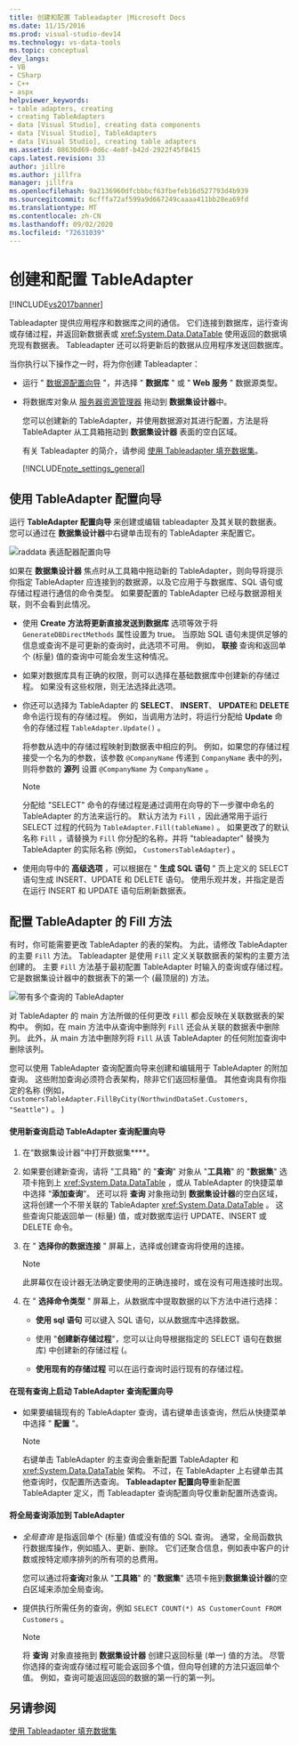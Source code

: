 ```yaml
---
title: 创建和配置 Tableadapter |Microsoft Docs
ms.date: 11/15/2016
ms.prod: visual-studio-dev14
ms.technology: vs-data-tools
ms.topic: conceptual
dev_langs:
- VB
- CSharp
- C++
- aspx
helpviewer_keywords:
- table adapters, creating
- creating TableAdapters
- data [Visual Studio], creating data components
- data [Visual Studio], TableAdapters
- data [Visual Studio], creating table adapters
ms.assetid: 08630d69-0d6c-4e8f-b42d-2922f45f8415
caps.latest.revision: 33
author: jillre
ms.author: jillfra
manager: jillfra
ms.openlocfilehash: 9a2136960dfcbbbcf63fbefeb16d527793d4b939
ms.sourcegitcommit: 6cfffa72af599a9d667249caaaa411bb28ea69fd
ms.translationtype: MT
ms.contentlocale: zh-CN
ms.lasthandoff: 09/02/2020
ms.locfileid: "72631039"
---
```

# <a name="create-and-configure-tableadapters"></a>创建和配置 TableAdapter
[!INCLUDE[vs2017banner](../includes/vs2017banner.md)]

Tableadapter 提供应用程序和数据库之间的通信。 它们连接到数据库，运行查询或存储过程，并返回新数据表或 <xref:System.Data.DataTable> 使用返回的数据填充现有数据表。 Tableadapter 还可以将更新后的数据从应用程序发送回数据库。

 当你执行以下操作之一时，将为你创建 Tableadapter：

- 运行 " [数据源配置向导](https://msdn.microsoft.com/library/c4df7de5-5da0-4064-940c-761dd6d9e28f) "，并选择 " **数据库** " 或 " **Web 服务** " 数据源类型。

- 将数据库对象从 [服务器资源管理器](https://msdn.microsoft.com/library/4ea29b3b-bbb2-45e4-9082-eaf635c41c4d) 拖动到 **数据集设计器**中。

  您可以创建新的 TableAdapter，并使用数据源对其进行配置，方法是将 TableAdapter 从工具箱拖动到 **数据集设计器** 表面的空白区域。

  有关 Tableadapter 的简介，请参阅 [使用 Tableadapter 填充数据集](../data-tools/fill-datasets-by-using-tableadapters.md)。

  [!INCLUDE[note_settings_general](../includes/note-settings-general-md.md)]

## <a name="use-the-tableadapter-configuration-wizard"></a>使用 TableAdapter 配置向导
 运行 **TableAdapter 配置向导** 来创建或编辑 tableadapter 及其关联的数据表。 您可以通过在 **数据集设计器**中右键单击现有的 TableAdapter 来配置它。

 ![raddata 表适配器配置向导](../data-tools/media/raddata-table-adapter-configuration-wizard.png "raddata 表适配器配置向导")

 如果在 **数据集设计器** 焦点时从工具箱中拖动新的 TableAdapter，则向导将提示你指定 TableAdapter 应连接到的数据源，以及它应用于与数据库、SQL 语句或存储过程进行通信的命令类型。 如果要配置的 TableAdapter 已经与数据源相关联，则不会看到此情况。

- 使用 **Create 方法将更新直接发送到数据库** 选项等效于将 `GenerateDBDirectMethods` 属性设置为 true。 当原始 SQL 语句未提供足够的信息或查询不是可更新的查询时，此选项不可用。 例如， **联接** 查询和返回单个 (标量) 值的查询中可能会发生这种情况。

- 如果对数据库具有正确的权限，则可以选择在基础数据库中创建新的存储过程。 如果没有这些权限，则无法选择此选项。

- 你还可以选择为 TableAdapter 的 **SELECT**、 **INSERT**、 **UPDATE**和 **DELETE** 命令运行现有的存储过程。 例如，当调用方法时，将运行分配给 **Update** 命令的存储过程 `TableAdapter.Update()` 。

     将参数从选中的存储过程映射到数据表中相应的列。 例如，如果您的存储过程接受一个名为的参数，该参数 `@CompanyName` 传递到 `CompanyName` 表中的列，则将参数的 **源列** 设置 `@CompanyName` 为 `CompanyName` 。

    > [!NOTE]
    > 分配给 "SELECT" 命令的存储过程是通过调用在向导的下一步骤中命名的 TableAdapter 的方法来运行的。 默认方法为 `Fill` ，因此通常用于运行 SELECT 过程的代码为 `TableAdapter.Fill(tableName)` 。 如果更改了的默认名称 `Fill` ，请替换为 `Fill` 你分配的名称，并将 "tableadapter" 替换为 TableAdapter 的实际名称 (例如， `CustomersTableAdapter`) 。

- 使用向导中的 **高级选项** ，可以根据在 " **生成 SQL 语句** " 页上定义的 SELECT 语句生成 INSERT、UPDATE 和 DELETE 语句。 使用乐观并发，并指定是否在运行 INSERT 和 UPDATE 语句后刷新数据表。

## <a name="configure-a-tableadapters-fill-method"></a>配置 TableAdapter 的 Fill 方法
 有时，你可能需要更改 TableAdapter 的表的架构。 为此，请修改 TableAdapter 的主要 `Fill` 方法。 Tableadapter 是使用 `Fill` 定义关联数据表的架构的主要方法创建的。 主要 `Fill` 方法基于最初配置 TableAdapter 时输入的查询或存储过程。 它是数据集设计器中的数据表下的第一个 (最顶层的) 方法。

 ![带有多个查询的 TableAdapter](../data-tools/media/tableadapter.gif "TableAdapter")

 对 TableAdapter 的 main 方法所做的任何更改 `Fill` 都会反映在关联数据表的架构中。 例如，在 main 方法中从查询中删除列 `Fill` 还会从关联的数据表中删除列。 此外，从 main 方法中删除列将 `Fill` 从该 TableAdapter 的任何附加查询中删除该列。

 您可以使用 TableAdapter 查询配置向导来创建和编辑用于 TableAdapter 的附加查询。 这些附加查询必须符合表架构，除非它们返回标量值。  其他查询具有你指定的名称 (例如， `CustomersTableAdapter.FillByCity(NorthwindDataSet.Customers, "Seattle")` 。 ) 

#### <a name="to-start-the-tableadapter-query-configuration-wizard-with-a-new-query"></a>使用新查询启动 TableAdapter 查询配置向导

1. 在“数据集设计器”中打开数据集****。

2. 如果要创建新查询，请将 "工具箱" 的 "**查询**" 对象从 "**工具箱**" 的 "**数据集**" 选项卡拖到上 <xref:System.Data.DataTable> ，或从 TableAdapter 的快捷菜单中选择 "**添加查询**"。 还可以将 **查询** 对象拖动到 **数据集设计器**的空白区域，这将创建一个不带关联的 TableAdapter <xref:System.Data.DataTable> 。 这些查询只能返回单一 (标量) 值，或对数据库运行 UPDATE、INSERT 或 DELETE 命令。

3. 在 " **选择你的数据连接** " 屏幕上，选择或创建查询将使用的连接。

    > [!NOTE]
    > 此屏幕仅在设计器无法确定要使用的正确连接时，或在没有可用连接时出现。

4. 在 " **选择命令类型** " 屏幕上，从数据库中提取数据的以下方法中进行选择：

    - **使用 sql 语句** 可以键入 SQL 语句，以从数据库中选择数据。

    - 使用 "**创建新存储过程**"，您可以让向导根据指定的 SELECT 语句在数据库) 中创建新的存储过程 (。

    - **使用现有的存储过程** 可以在运行查询时运行现有的存储过程。

#### <a name="to-start-the-tableadapter-query-configuration-wizard-on-an-existing-query"></a>在现有查询上启动 TableAdapter 查询配置向导

- 如果要编辑现有的 TableAdapter 查询，请右键单击该查询，然后从快捷菜单中选择 " **配置** "。

    > [!NOTE]
    > 右键单击 TableAdapter 的主查询会重新配置 TableAdapter 和 <xref:System.Data.DataTable> 架构。 不过，在 TableAdapter 上右键单击其他查询时，仅配置所选查询。 **Tableadapter 配置向导**重新配置 TableAdapter 定义，而 Tableadapter 查询配置向导仅重新配置所选查询。

#### <a name="to-add-a-global--query-to-a-tableadapter"></a>将全局查询添加到 TableAdapter

- *全局查询* 是指返回单个 (标量) 值或没有值的 SQL 查询。 通常，全局函数执行数据库操作，例如插入、更新、删除。 它们还聚合信息，例如表中客户的计数或按特定顺序排列的所有项的总费用。

     您可以通过将**查询**对象从 "**工具箱**" 的 "**数据集**" 选项卡拖到**数据集设计器**的空白区域来添加全局查询。

- 提供执行所需任务的查询，例如 `SELECT COUNT(*) AS CustomerCount FROM Customers` 。

    > [!NOTE]
    > 将 **查询** 对象直接拖到 **数据集设计器** 创建只返回标量 (单一) 值的方法。 尽管你选择的查询或存储过程可能会返回多个值，但向导创建的方法只返回单个值。 例如，查询可能返回返回的数据的第一行的第一列。

## <a name="see-also"></a>另请参阅
 [使用 Tableadapter 填充数据集](../data-tools/fill-datasets-by-using-tableadapters.md)
